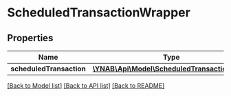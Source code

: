 # ScheduledTransactionWrapper

## Properties
Name | Type | Description | Notes
------------ | ------------- | ------------- | -------------
**scheduledTransaction** | [**\YNAB\Api\Model\ScheduledTransactionDetail**](ScheduledTransactionDetail.md) |  | 

[[Back to Model list]](../README.md#documentation-for-models) [[Back to API list]](../README.md#documentation-for-api-endpoints) [[Back to README]](../README.md)


